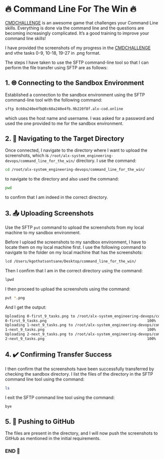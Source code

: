 # 🔥 Command Line For The Win 🔥

[CMDCHALLENGE](https://cmdchallenge.com/) is an awesome game that challenges your Command Line skills. Everything is done via the command line and the questions are becoming increasingly complicated. It’s a good training to improve your command line skills!

I have provided the screenshots of my progress in the [CMDCHALLENGE](https:cmdchallenge.com/) and vthe tasks 0-9, 10-18, 19-27 in .png format.

The steps I have taken to use the SFTP command-line tool so that I can perform the file transfer using SFTP are as follows:

## 1. 🌐 Connecting to the Sandbox Environment
Established a connection to the sandbox environment using the SFTP command-line tool with the following command:
```bash
sftp 8c60a240e4fb@8c60a240e4fb.9b220f8f.alx-cod.online
```
which uses the host name and username. I was asked for a password and used the one provided to me for the sandbox environment.

## 2. 🚀 Navigating to the Target Directory
Once connected, I navigate to the directory where I want to upload the screenshots, which is `/root/alx-system_engineering-devops/command_line_for_the_win/` directory.
I use the command:
```bash
cd /root/alx-system_engineering-devops/command_line_for_the_win/
```
to navigate to the directory and also used the command:
```bash
pwd
```
to confirm that I am indeed in the correct directory.

## 3. 📤 Uploading Screenshots
Use the SFTP `put` command to upload the screenshots from my local machine to my sandbox environment.

Before I upload the screenshots to my sandbox environment, I have to locate them on my local machine first. I use the following command to navigate to the folder on my local machine that has the screenshots:

```bash
lcd /Users/kgothatsontsane/Desktop/command_line_for_the_win/
```
Then I confirm that I am in the correct directory using the command:
```bash
lpwd
```
I then proceed to upload the screenshots using the command:
```bash
put *.png
```
And I get the output:
```bash
Uploading 0-first_9_tasks.png to /root/alx-system_engineering-devops/command_line_for_the_win/0-first_9_tasks.png
0-first_9_tasks.png                                              100%  313KB 127.4KB/s   00:02    
Uploading 1-next_9_tasks.png to /root/alx-system_engineering-devops/command_line_for_the_win/1-next_9_tasks.png
1-next_9_tasks.png                                               100%  322KB 215.7KB/s   00:01    
Uploading 2-next_9_tasks.png to /root/alx-system_engineering-devops/command_line_for_the_win/2-next_9_tasks.png
2-next_9_tasks.png                                               100%  410KB 438.3KB/s   00:00    
```
## 4. ✔️ Confirming Transfer Success
I then confirm that the screenshots have been successfully transferred by checking the sandbox directory. I list the files of the directory in the SFTP command line tool using the command:

```bash
ls
```
I exit the SFTP command line tool using the command:
```bash
bye
```

## 5. 🚀 Pushing to GitHub
The files are present in the directory, and I will now push the screenshots to GitHub as mentioned in the initial requirements.

### END 🎉
